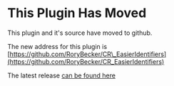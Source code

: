 # This Plugin Has Moved #

This plugin and it's source have moved to github.

The new address for this plugin is [https://github.com/RoryBecker/CR\_EasierIdentifiers](https://github.com/RoryBecker/CR_EasierIdentifiers)

The latest release [can be found here](https://github.com/RoryBecker/CR_EasierIdentifiers/releases/latest)